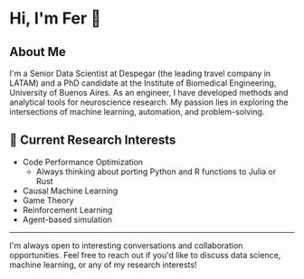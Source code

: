 # Hi, I'm Fer 👋

## About Me
I'm a Senior Data Scientist at Despegar (the leading travel company in LATAM) and a PhD candidate at the Institute of Biomedical Engineering, University of Buenos Aires. As an engineer, I have developed methods and analytical tools for neuroscience research.
My passion lies in exploring the intersections of machine learning, automation, and problem-solving.


## 🌱 Current Research Interests
- Code Performance Optimization
  * Always thinking about porting Python and R functions to Julia or Rust
- Causal Machine Learning
- Game Theory
- Reinforcement Learning
- Agent-based simulation 

---

I'm always open to interesting conversations and collaboration opportunities. Feel free to reach out if you'd like to discuss data science, machine learning, or any of my research interests!
